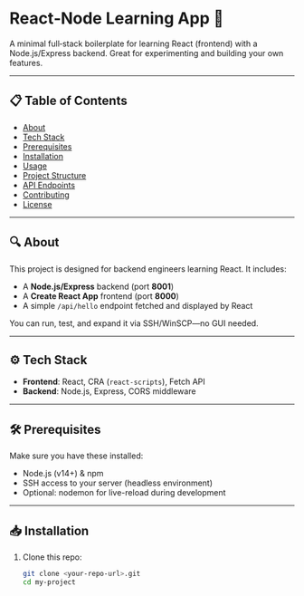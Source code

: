 # React‑Node Learning App 🚀

A minimal full‑stack boilerplate for learning React (frontend) with a Node.js/Express backend. Great for experimenting and building your own features.

---

## 📋 Table of Contents

- [About](#about)  
- [Tech Stack](#tech-stack)  
- [Prerequisites](#prerequisites)  
- [Installation](#installation)  
- [Usage](#usage)  
- [Project Structure](#project-structure)  
- [API Endpoints](#api-endpoints)  
- [Contributing](#contributing)  
- [License](#license)  

---

## 🔍 About

This project is designed for backend engineers learning React. It includes:

- A **Node.js/Express** backend (port **8001**)  
- A **Create React App** frontend (port **8000**)  
- A simple `/api/hello` endpoint fetched and displayed by React

You can run, test, and expand it via SSH/WinSCP—no GUI needed.

---

## ⚙️ Tech Stack

- **Frontend**: React, CRA (`react-scripts`), Fetch API  
- **Backend**: Node.js, Express, CORS middleware  

---

## 🛠 Prerequisites

Make sure you have these installed:

- Node.js (v14+) & npm  
- SSH access to your server (headless environment)  
- Optional: nodemon for live-reload during development  

---

## 📥 Installation

1. Clone this repo:
   ```bash
   git clone <your-repo-url>.git
   cd my-project
